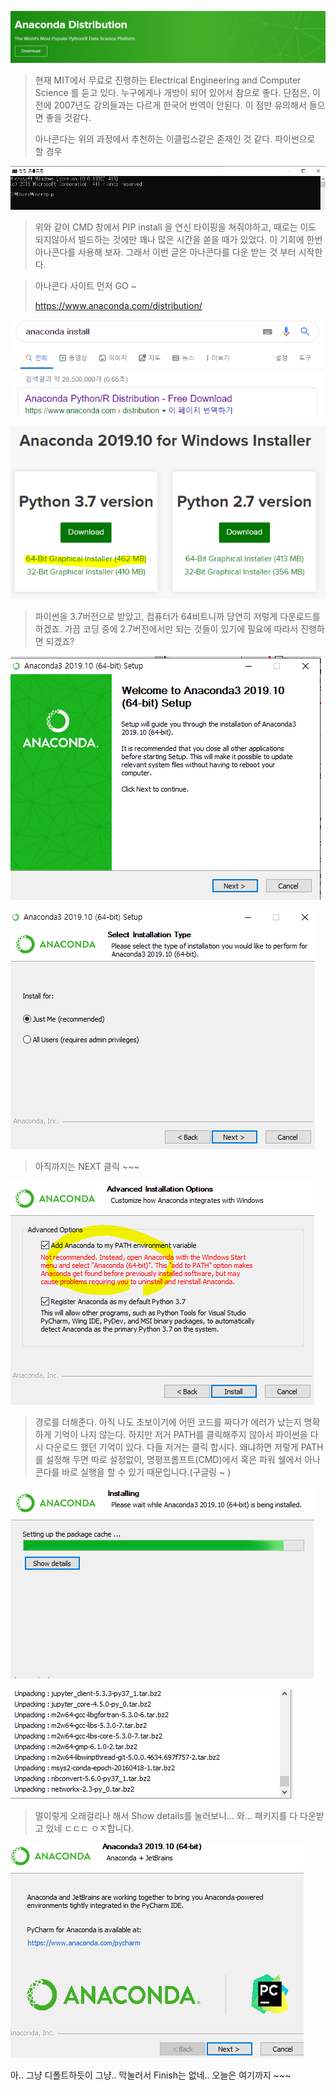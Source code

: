 ![1572871853220](assets/1572871853220.png)



> 현재 MIT에서 무료로 진행하는  Electrical Engineering and Computer Science 를 듣고 있다. 누구에게나 개방이 되어 있어서 참으로 좋다. 단점은, 이전에 2007년도 강의들과는 다르게 한국어 번역이 안된다. 이 점만 유의해서 들으면 좋을 것같다.
>
> 아나콘다는 위의 과정에서 추천하는 이클립스같은 존재인 것 같다. 파이썬으로 할 경우 

 

![1572872055296](assets/1572872055296.png)



> 위와 같이 CMD 창에서 PIP install 을 연신 타이핑을 쳐줘야하고, 때로는 이도 되지않아서 빌드하는 것에만 꽤나 많은 시간을 쏟을 때가 있었다. 이 기회에 한번 아나콘다를 사용해 보자. 그래서 이번 글은 아나콘다를 다운 받는 것 부터 시작한다.



>  아나콘다 사이트 먼저 GO ~
>
> https://www.anaconda.com/distribution/



![1572872554470](assets/1572872554470.png)







![1572872617088](assets/1572872617088.png)



> 파이썬을 3.7버전으로 받았고, 컴퓨터가 64비트니까 당연히 저렇게 다운로드를 하겠죠. 가끔 코딩 중에 2.7버전에서만 되는 것들이 있기에 필요에 따라서 진행하면 되겠죠?



![1572872733012](assets/1572872733012.png)





![1572872761868](assets/1572872761868.png)



> 아직까지는 NEXT 클릭 ~~~

![1572872806534](assets/1572872806534.png)

> 경로를 더해준다. 아직 나도 초보이기에 어떤 코드를 짜다가 에러가 났는지 명확하게 기억이 나지 않는다. 하지만 저거 PATH를 클릭해주지 않아서 파이썬을 다시 다운로드 했던 기억이 있다. 다들 저거는 클릭 합시다. 왜냐하면 저렇게 PATH를 설정해 두면 따로 설정없이, 명평프롬프트(CMD)에서 혹은 파워 쉘에서 아나콘다를 바로 실행을 할 수 있기 때문입니다.(구글링 ~ )



![1572872967899](assets/1572872967899.png)

![1572873279307](1572873279307.png)



> 멀이렇게 오래걸리나 해서 Show details를 눌러보니... 와... 패키지를 다 다운받고 있네 ㄷㄷㄷ ㅇㅈ합니다.





![1572873414815](assets/1572873414815.png)





아.. 그냥 디폴트하듯이 그냥.. 막눌러서 Finish는 없네.. 오늘은 여기까지 ~~~